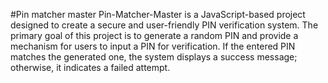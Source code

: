 #Pin matcher master
Pin-Matcher-Master is a JavaScript-based project designed to create a secure and user-friendly PIN verification system. The primary goal of this project is to generate a random PIN and provide a mechanism for users to input a PIN for verification. If the entered PIN matches the generated one, the system displays a success message; otherwise, it indicates a failed attempt.
